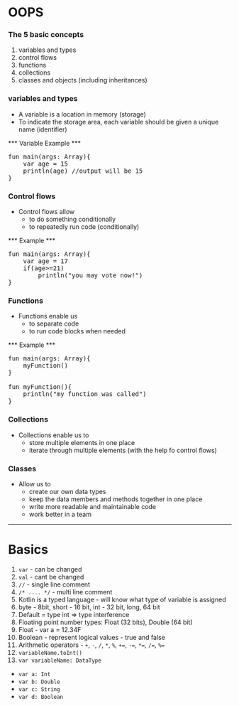 # OOPS

### The 5 basic concepts
1. variables and types
2. control flows
3. functions
4. collections
5. classes and objects (including inheritances)

### variables and types
- A variable is a location in memory (storage)
- To indicate the storage area, each variable should be given a unique name (identifier)

*** Variable Example ***
<pre>
fun main(args: Array<String>){
    var age = 15
    println(age) //output will be 15
}
</pre>


### Control flows
- Control flows allow
    - to do something conditionally
    - to repeatedly run code (conditionally)
    
*** Example ***
<pre>
fun main(args: Array<String>){
    var age = 17
    if(age>=21)
        println("you may vote now!")
}
</pre>



### Functions
- Functions enable us
    - to separate code
    - to run code blocks when needed
    
*** Example ***
<pre>
fun main(args: Array<String>){
    myFunction()
}

fun myFunction(){
    println("my function was called")
}
</pre>


### Collections
- Collections enable us to
    - store multiple elements in one place
    - iterate through multiple elements (with the help fo control flows)
    

### Classes
- Allow us to 
    - create our own data types
    - keep the data members and methods together in one place
    - write more readable and maintainable code
    - work better in a team


<hr/>

# Basics

1. `var` - can be changed
2. `val` - cant be changed
3. `//` - single line comment
4. `/* .... */` - multi line comment
5. Kotlin is a typed language - will know what type of variable is assigned
6. byte - 8bit, short - 16 bit, int - 32 bit, long, 64 bit
7. Default = type int => type interference
8. Floating point number types: Float (32 bits), Double (64 bit)
9. Float - var a = 12.34F
10. Boolean - represent logical values - true and false
11. Arithmetic operators - `+`, `-`, `/`, `*`, `%`, `+=`, `-=`, `*=`, `/=`, `%=` 
12. `variableName.toInt()`
13. `var variableName: DataType`
  - `var a: Int`
  - `var b: Double`
  - `var c: String`
  - `var d: Boolean`